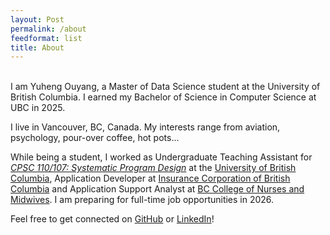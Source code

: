 ```yaml
---
layout: Post
permalink: /about
feedformat: list
title: About
---
```


\
I am Yuheng Ouyang, a Master of Data Science student at the University of British Columbia. I earned my Bachelor of Science in Computer Science at UBC in 2025.

I live in Vancouver, BC, Canada. My interests range from aviation, psychology, pour-over coffee, hot pots...

While being a student, I worked as Undergraduate Teaching Assistant for [*CPSC 110/107: Systematic Program Design*](https://cs110.students.cs.ubc.ca/admin/syllabus.html) at the [University of British Columbia](https://www.ubc.ca/), Application Developer at [Insurance Corporation of British Columbia](https://www.icbc.com/) and Application Support Analyst at [BC College of Nurses and Midwives](https://www.bccnm.ca/). I am preparing for full-time job opportunities in 2026.

Feel free to get connected on [GitHub](https://github.com/yhouyang02) or [LinkedIn](https://www.linkedin.com/in/youyang21/)!

